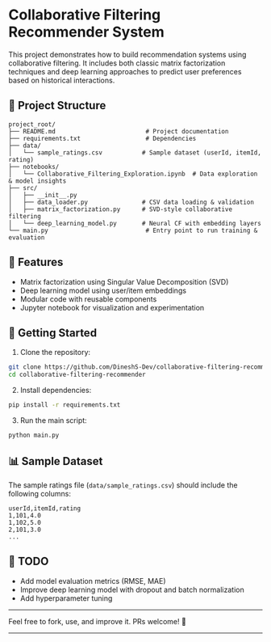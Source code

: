 # Collaborative Filtering Recommender System

This project demonstrates how to build recommendation systems using collaborative filtering. It includes both classic matrix factorization techniques and deep learning approaches to predict user preferences based on historical interactions.

## 📁 Project Structure
```
project_root/
├── README.md                         # Project documentation
├── requirements.txt                  # Dependencies
├── data/
│   └── sample_ratings.csv           # Sample dataset (userId, itemId, rating)
├── notebooks/
│   └── Collaborative_Filtering_Exploration.ipynb  # Data exploration & model insights
├── src/
│   ├── __init__.py
│   ├── data_loader.py               # CSV data loading & validation
│   ├── matrix_factorization.py      # SVD-style collaborative filtering
│   └── deep_learning_model.py       # Neural CF with embedding layers
└── main.py                           # Entry point to run training & evaluation
```

## 🚀 Features
- Matrix factorization using Singular Value Decomposition (SVD)
- Deep learning model using user/item embeddings
- Modular code with reusable components
- Jupyter notebook for visualization and experimentation

## 🧪 Getting Started
1. Clone the repository:
```bash
git clone https://github.com/DineshS-Dev/collaborative-filtering-recommender.git
cd collaborative-filtering-recommender
```

2. Install dependencies:
```bash
pip install -r requirements.txt
```

3. Run the main script:
```bash
python main.py
```

## 📊 Sample Dataset
The sample ratings file (`data/sample_ratings.csv`) should include the following columns:
```
userId,itemId,rating
1,101,4.0
1,102,5.0
2,101,3.0
...
```

## 📌 TODO
- Add model evaluation metrics (RMSE, MAE)
- Improve deep learning model with dropout and batch normalization
- Add hyperparameter tuning

---

Feel free to fork, use, and improve it. PRs welcome! 🚀

---

